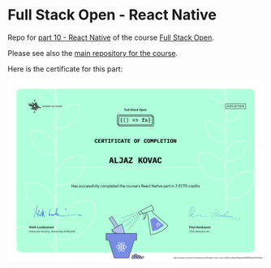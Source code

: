 # Full Stack Open - React Native

Repo for [part 10 - React Native](https://fullstackopen.com/en/part10) of the course [Full Stack Open](https://fullstackopen.com/en/about).

Please see also the [main repository for the course](https://github.com/alko5923/fullstack-open).

Here is the certificate for this part:

![Certificate part 9 - React Native](https://github.com/aljazkovac/fullstackopen-part10-reactnative/blob/main/certificate-fullstack-part10-reactnative.png)
